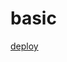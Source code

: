 # basic

[deploy](http://localhost:3000?url=https://raw.githubusercontent.com/rhiokim/deploy-server/main/basic/README.md)
